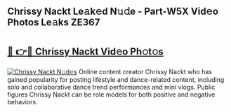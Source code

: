 ## Chrissy Nackt Le𝚊k𝚎d N𝚞𝚍e - Part-W5X Vid𝚎o Photos Le𝚊ks ZE367

# <h2><a href="http://fb8aza.evod.top/?m=Chrissy+Nackt">🔗 👉🔴 Chrissy Nackt Vid𝚎o Ph𝚘t𝚘s</a></h2>

[![Chrissy Nackt N𝚞d𝚎s](https://i.imgur.com/8V9OHl7.gif)](http://fb8aza.evod.top/?m=Chrissy+Nackt)
Online content creator Chrissy Nackt who has gained popularity for posting lifestyle and dance-related content, including solo and collaborative dance trend performances and mini vlogs. Public figures Chrissy Nackt can be role models for both positive and negative behaviors. 
